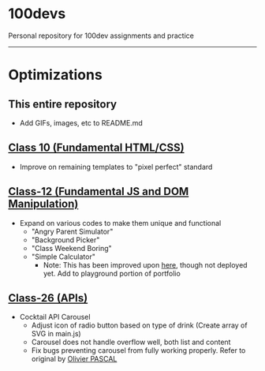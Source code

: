 # 100devs
Personal repository for 100dev assignments and practice

---

# Optimizations

## This entire repository
 - Add GIFs, images, etc to README.md

## [Class 10 (Fundamental HTML/CSS)](https://github.com/danvgar/100devs/tree/main/class-10)
 - Improve on remaining templates to "pixel perfect" standard

## [Class-12 (Fundamental JS and DOM Manipulation)](https://github.com/danvgar/100devs/tree/main/class-12)
 - Expand on various codes to make them unique and functional
     - "Angry Parent Simulator"
     - "Background Picker"
     - "Class Weekend Boring"
     - "Simple Calculator"
         - Note: This has been improved upon [here](https://github.com/danvgar/100devs-calculator), though not deployed yet. Add to playground portion of portfolio

## [Class-26 (APIs)](https://github.com/danvgar/100devs/tree/main/class-26)
 - Cocktail API Carousel 
     - Adjust icon of radio button based on type of drink (Create array of SVG in main.js)
     - Carousel does not handle overflow well, both list and content
     - Fix bugs preventing carousel from fully working properly. Refer to original by [Olivier PASCAL](https://codepen.io/pascaloliv/pen/LVZaeE)
<!---
---

## Class 10 - HTML/CSS Practice
*Goal is to progressively improve website HTML/CSS layouts overtime to greater accuracy*
 - [Layout Photos](https://github.com/danvgar/100devs/tree/main/class-07/_layout-photos)
1. [BBC Website](https://danvgar.github.io/100devs/class-10/layout_bbc/)
2. [Khan Academy](https://danvgar.github.io/100devs/class-10/layout_khan/)
3. [Tech Crunch](https://danvgar.github.io/100devs/class-10/layout_techcrunch/)
4. [Level Ground](https://danvgar.github.io/100devs/class-10/layout_levelground/)
5. [Source Template](https://danvgar.github.io/100devs/class-10/layout_source/)
6. [Salon Template](https://danvgar.github.io/100devs/class-10/layout_salon/)
7. [Restaurant Template](https://danvgar.github.io/100devs/class-07/layout_restaurant/)
8. [Simple Site Lab](https://danvgar.github.io/100devs/class-07/layout_simplesitelab/)

## Class 12 - Basic JS Practice
*Goal is to customize code overtime and make it your own*
1. [Angry Parent Simulator](https://danvgar.github.io/100devs/class-12/angry-parent-simulator)
2. [Background Picker](https://danvgar.github.io/100devs/class-12/background-picker)
3. [Class Weekend Boring](https://danvgar.github.io/100devs/class-12/class-weekend-boring)
4. [Simple Calculator](https://danvgar.github.io/100devs/class-12/simple-calculator)

--->
